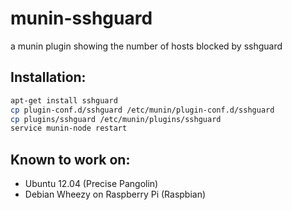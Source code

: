 munin-sshguard
==============

a munin plugin showing the number of hosts blocked by sshguard

## Installation:
```bash
apt-get install sshguard
cp plugin-conf.d/sshguard /etc/munin/plugin-conf.d/sshguard
cp plugins/sshguard /etc/munin/plugins/sshguard
service munin-node restart
```

## Known to work on:
* Ubuntu 12.04 (Precise Pangolin)
* Debian Wheezy on Raspberry Pi (Raspbian)
